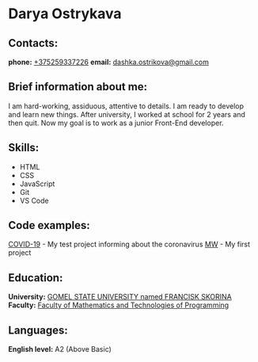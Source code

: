 # Darya Ostrykava

## Contacts:

**phone:** [+375259337226](tel:+375259337226)
**email:** [dashka.ostrikova@gmail.com](mailto:dashka.ostrikova@gmail.com)

## Brief information about me:

I am hard-working, assiduous, attentive to details. I am ready to develop and learn new things. After university, I worked at school for 2 years and then quit. Now my goal is to work as a junior Front-End developer.

## Skills:

* HTML
* CSS
* JavaScript
* Git
* VS Code

## Code examples:

[COVID-19](https://github.com/DashaOstrikova/COVID-19) - My test project informing about the coronavirus
[MW](https://github.com/DashaOstrikova/MW) - My first project

## Education:

**University:** [GOMEL STATE UNIVERSITY named FRANCISK SKORINA](https://gsu.by/en)
**Faculty:** [Faculty of Mathematics and Technologies of Programming](http://math.gsu.by/en/chair-of-mathematical-issues-of-management-and-informatics/)

## Languages:

**English level:** A2 (Above Basic)
